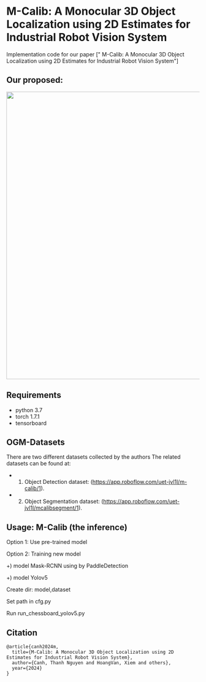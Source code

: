 # M-Calib: A Monocular 3D Object Localization using 2D Estimates for Industrial Robot Vision System
Implementation code for our paper [" M-Calib: A Monocular 3D Object Localization using 2D Estimates for Industrial Robot Vision System"]

## Our proposed:
<img src="https://github.com/thanhnguyencanh/MonoCalibNet/blob/main/image/Overview.png" width="750px">
 
## Requirements
* python 3.7
* torch 1.7.1
* tensorboard

## OGM-Datasets
There are two different datasets collected by the authors
The related datasets can be found at:

* 1. Object Detection dataset: (https://app.roboflow.com/uet-jvl1l/m-calib/1).
* 2. Object Segmentation dataset: (https://app.roboflow.com/uet-jvl1l/mcalibsegment/1).

## Usage: M-Calib (the inference)

Option 1: Use pre-trained model

 Option 2: Training new model
 
 +) model Mask-RCNN using by PaddleDetection
 
 +) model Yolov5
 
 Create dir: model,dataset
 
 Set path in cfg.py
 
 
Run run_chessboard_yolov5.py

## Citation
```
@article{canh2024m,
  title={M-Calib: A Monocular 3D Object Localization using 2D Estimates for Industrial Robot Vision System},
  author={Canh, Thanh Nguyen and HoangVan, Xiem and others},
  year={2024}
}
```
